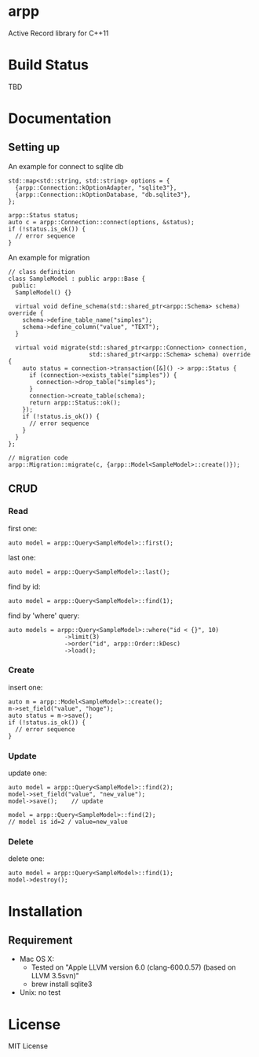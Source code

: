 # arpp

Active Record library for C++11

# Build Status

TBD

# Documentation

## Setting up

An example for connect to sqlite db

    std::map<std::string, std::string> options = {
      {arpp::Connection::kOptionAdapter, "sqlite3"},
      {arpp::Connection::kOptionDatabase, "db.sqlite3"},
    };

    arpp::Status status;
    auto c = arpp::Connection::connect(options, &status);
    if (!status.is_ok()) {
      // error sequence
    }

An example for migration

    // class definition
    class SampleModel : public arpp::Base {
     public:
      SampleModel() {}

      virtual void define_schema(std::shared_ptr<arpp::Schema> schema) override {
        schema->define_table_name("simples");
        schema->define_column("value", "TEXT");
      }

      virtual void migrate(std::shared_ptr<arpp::Connection> connection,
                           std::shared_ptr<arpp::Schema> schema) override {
        auto status = connection->transaction([&]() -> arpp::Status {
          if (connection->exists_table("simples")) {
            connection->drop_table("simples");
          }
          connection->create_table(schema);
          return arpp::Status::ok();
        });
        if (!status.is_ok()) {
          // error sequence
        }
      }
    };

    // migration code
    arpp::Migration::migrate(c, {arpp::Model<SampleModel>::create()});

## CRUD

### Read

first one:

    auto model = arpp::Query<SampleModel>::first();

last one:

    auto model = arpp::Query<SampleModel>::last();

find by id:

    auto model = arpp::Query<SampleModel>::find(1);

find by 'where' query:

    auto models = arpp::Query<SampleModel>::where("id < {}", 10)
                    ->limit(3)
                    ->order("id", arpp::Order::kDesc)
                    ->load();

### Create

insert one:

    auto m = arpp::Model<SampleModel>::create();
    m->set_field("value", "hoge");
    auto status = m->save();
    if (!status.is_ok()) {
      // error sequence
    }

### Update

update one:

    auto model = arpp::Query<SampleModel>::find(2);
    model->set_field("value", "new_value");
    model->save();    // update

    model = arpp::Query<SampleModel>::find(2);
    // model is id=2 / value=new_value

### Delete

delete one:

    auto model = arpp::Query<SampleModel>::find(1);
    model->destroy();


# Installation

## Requirement

* Mac OS X:
  * Tested on "Apple LLVM version 6.0 (clang-600.0.57) (based on LLVM 3.5svn)"
  * brew install sqlite3
* Unix: no test


# License

MIT License
